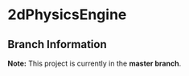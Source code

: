 # 2dPhysicsEngine

## Branch Information

**Note:** This project is currently in the **master branch**. 
